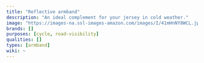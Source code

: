 ```yaml
---
title: "Reflective armband"
description: "An ideal complement for your jersey in cold weather."
image: "https://images-na.ssl-images-amazon.com/images/I/41mHnNY8WCL.jpg"
brands: []
purposes: [cycle, road-visibility]
qualities: []
types: [armband]
wiki: ~
---
```

